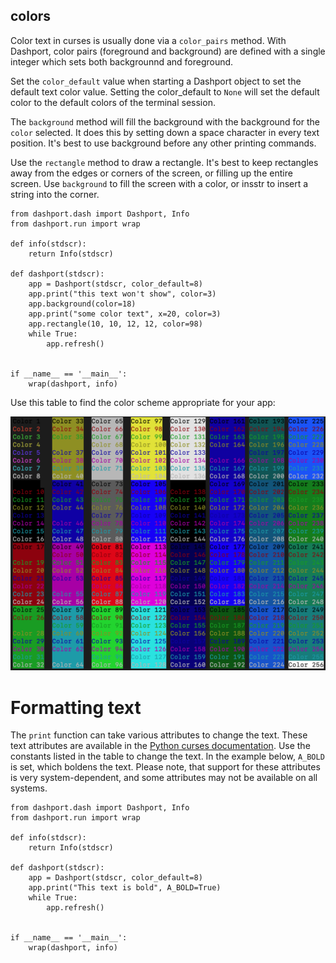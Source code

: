 ## colors

Color text in curses is usually done via a `color_pairs` method. With Dashport, color pairs (foreground and background) are defined with a single integer which sets both backgrounnd and foreground.

Set the `color_default` value when starting a Dashport object to set the default text color value. Setting the color_default to `None` will set the default color to the default colors of the terminal session.

The `background` method will fill the background with the background for the `color` selected. It does this by setting down a space character in every text position. It's best to use background before any other printing commands.

Use the `rectangle` method to draw a rectangle. It's best to keep rectangles away from the edges or corners of the screen, or filling up the entire screen. Use `background` to fill the screen with a color, or insstr to insert a string into the corner.

```
from dashport.dash import Dashport, Info
from dashport.run import wrap

def info(stdscr):
    return Info(stdscr)

def dashport(stdscr):
    app = Dashport(stdscr, color_default=8)
    app.print("this text won't show", color=3)
    app.background(color=18)
    app.print("some color text", x=20, color=3)
    app.rectangle(10, 10, 12, 12, color=98)
    while True:
        app.refresh()


if __name__ == '__main__':
    wrap(dashport, info)
```

Use this table to find the color scheme appropriate for your app:

![color palette for dashport](color_palette.png?raw=true "Dashport Color Palette")


# Formatting text

The `print` function can take various attributes to change the text. These text attributes are available in the [Python curses documentation](https://docs.python.org/3/library/curses.html#curses.ncurses_version). Use the constants listed in the table to change the text. In the example below, `A_BOLD` is set, which boldens the text. Please note, that support for these attributes is very system-dependent, and some attributes may not be available on all systems.

```
from dashport.dash import Dashport, Info
from dashport.run import wrap

def info(stdscr):
    return Info(stdscr)

def dashport(stdscr):
    app = Dashport(stdscr, color_default=8)
    app.print("This text is bold", A_BOLD=True)
    while True:
        app.refresh()


if __name__ == '__main__':
    wrap(dashport, info)
```
